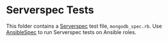Serverspec Tests
===============

This folder contains a [Serverspec](http://serverspec.org) test file,
`mongodb_spec.rb`.  Use [AnsibleSpec](http://github.com/volanja/ansible_spec)
to run Serverspec tests on Ansible roles.
